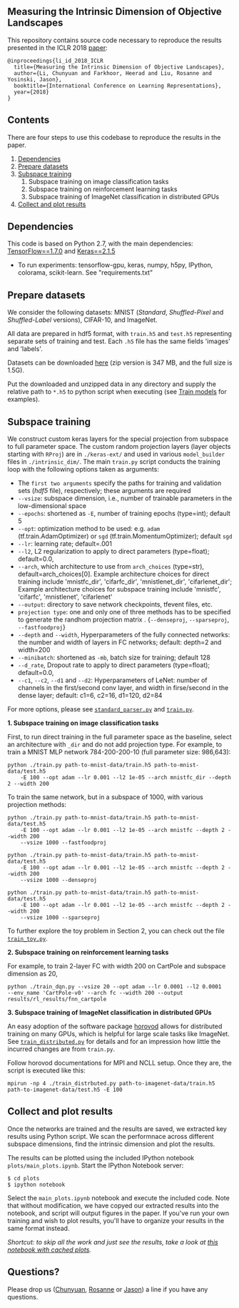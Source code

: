 ## Measuring the Intrinsic Dimension of Objective Landscapes


This repository contains source code necessary to reproduce the results presented in the ICLR 2018 [paper](https://openreview.net/pdf?id=ryup8-WCW):

```
@inproceedings{li_id_2018_ICLR
  title={Measuring the Intrinsic Dimension of Objective Landscapes},
  author={Li, Chunyuan and Farkhoor, Heerad and Liu, Rosanne and Yosinski, Jason},
  booktitle={International Conference on Learning Representations},
  year={2018}
}
```

## Contents
There are four steps to use this codebase to reproduce the results in the paper.

1. [Dependencies](#dependencies)
2. [Prepare datasets](#prepare-datasets)
3. [Subspace training](#subspace-training)
    1. Subspace training on image classification tasks
    2. Subspace training on reinforcement learning tasks
    3. Subspace training of ImageNet classification in distributed GPUs
4. [Collect and plot results](#collect-and-plot-results)


## Dependencies

This code is based on Python 2.7, with the main dependencies: [TensorFlow==1.7.0](https://www.tensorflow.org/) and [Keras==2.1.5](https://keras.io/)
 
 * To run experiments: tensorflow-gpu, keras, numpy, h5py, IPython, colorama, scikit-learn. See "requirements.txt"
 
## Prepare datasets

We consider the following datasets: MNIST (_Standard_, _Shuffled-Pixel_ and _Shuffled-Label_ versions), CIFAR-10, and ImageNet.

All data are prepared in hdf5 format, with `train.h5` and `test.h5` representing separate sets of training and test. Each `.h5` file has the same fields 'images' and 'labels'.

Datasets can be downloaded [here](https://drive.google.com/open?id=1Cjky0VL6hFGppPhw3w4S-U4Ns0DAKa5T) (zip version is 347 MB, and the full size is 1.5G).

Put the downloaded and unzipped data in any directory and supply the relative path to `*.h5` to python script when executing (see [Train models](#Train-models) for examples).

## Subspace training

We construct custom keras layers for the special projection from subspace to full parameter space. The custom random projection layers (layer objects starting with `RProj`) are in `./keras-ext/` and used in various `model_builder` files in `./intrinsic_dim/`. The main `train.py` script conducts the training loop with the following options taken as arguments:  

- The `first two arguments` specify the paths for training and validation sets (_hdf5_ file), respectively; these arguments are required
- `--vsize`: subspace dimension, i.e., number of trainable parameters in the low-dimensional space
- `--epochs`: shortened as `-E`, number of training epochs (type=int); default 5
- `--opt`: optimization method to be used: e.g. `adam` (tf.train.AdamOptimizer) or `sgd` (tf.train.MomentumOptimizer); default `sgd`
- `--lr`: learning rate; default=.001
- `--l2`, L2 regularization to apply to direct parameters (type=float); default=0.0,
- `--arch`, which architecture to use from `arch_choices` (type=str), default=arch_choices[0]. Example architecture choices for direct training include 'mnistfc_dir', 'cifarfc_dir', 'mnistlenet_dir', 'cifarlenet_dir'; Example architecture choices for subspace training include 'mnistfc', 'cifarfc', 'mnistlenet',  'cifarlenet'                   
- `--output`: directory to save network checkpoints, tfevent files, etc.
- `projection type`: one and only one of three methods has to be specified to generate the randhom projection matrix . {`--denseproj`, `--sparseproj`, `--fastfoodproj`}
- `--depth` and `--width`, Hyperparameters of the fully connected networks: the number and width of layers in FC networks; default: depth=2 and width=200
- `--minibatch`: shortened as `-mb`, batch size for training; default 128
- `--d_rate`, Dropout rate to apply to direct parameters (type=float); default=0.0,
- `--c1`, `--c2`, `--d1` and `--d2`: Hyperparameters of LeNet: number of channels in the first/second conv layer, and width in firse/second in the dense layer; default: c1=6, c2=16, d1=120, d2=84

For more options, please see [`standard_parser.py`](./intrinsic_dim/standard_parser.py) and [`train.py`](./intrinsic_dim/train.py).

**1. Subspace training on image classification tasks**

First, to run direct training in the full parameter space as the baseline, select an architecture with `_dir` and do not add projection type. For example, to train a MNIST MLP network 784-200-200-10 (full parameter size: 986,643):
```
python ./train.py path-to-mnist-data/train.h5 path-to-mnist-data/test.h5 
    -E 100 --opt adam --lr 0.001 --l2 1e-05 --arch mnistfc_dir --depth 2 --width 200
```

To train the same network, but in a subspace of 1000, with various projection methods:
```
python ./train.py path-to-mnist-data/train.h5 path-to-mnist-data/test.h5 
    -E 100 --opt adam --lr 0.001 --l2 1e-05 --arch mnistfc --depth 2 --width 200 
    --vsize 1000 --fastfoodproj

python ./train.py path-to-mnist-data/train.h5 path-to-mnist-data/test.h5 
    -E 100 --opt adam --lr 0.001 --l2 1e-05 --arch mnistfc --depth 2 --width 200 
    --vsize 1000 --denseproj

python ./train.py path-to-mnist-data/train.h5 path-to-mnist-data/test.h5 
    -E 100 --opt adam --lr 0.001 --l2 1e-05 --arch mnistfc --depth 2 --width 200 
    --vsize 1000 --sparseproj
```

To further explore the toy problem in Section 2, you can check out the file [`train_toy.py`](./intrinsic_dim/train_toy.py).


**2. Subspace training on reinforcement learning tasks**

For example, to train 2-layer FC with width 200 on CartPole and subspace dimension as 20,
```
python ./train_dqn.py --vsize 20 --opt adam --lr 0.0001 --l2 0.0001 
--env_name 'CartPole-v0' --arch fc --width 200 --output results/rl_results/fnn_cartpole
```


**3. Subspace training of ImageNet classification in distributed GPUs**

An easy adoption of the software package [horovod](https://github.com/uber/horovod) allows for distributed training on many GPUs, which is helpful for large scale tasks like ImageNet. See [`train_distributed.py`](./intrinsic_dim/train_distributed.py) for details and for an impression how little the incurred changes are from `train.py`.

Follow horovod documentations for MPI and NCLL setup. Once they are, the script is executed like this:
```
mpirun -np 4 ./train_distrbuted.py path-to-imagenet-data/train.h5 path-to-imagenet-data/test.h5 -E 100
```

## Collect and plot results

Once the networks are trained and the results are saved, we extracted key results using Python script. We scan the performnace across different subspace dimensions, find the intrinsic dimension and plot the results.

The results can be plotted using the included IPython notebook `plots/main_plots.ipynb`.
Start the IPython Notebook server:

```
$ cd plots
$ ipython notebook
```

Select the `main_plots.ipynb` notebook and execute the included
code. Note that without modification, we have copyed our extracted results into the notebook, and script will output figures in the paper. If you've run your own training and wish to plot results, you'll have to organize your results in the same format instead.

_Shortcut: to skip all the work and just see the results, take a look at [this notebook with cached plots](/intrinsic_dim/plots/main_plots.ipynb)._


## Questions?

Please drop us ([Chunyuan](http://chunyuan.li/), [Rosanne](rosanne@uber.com) or [Jason](http://yosinski.com/)) a line if you have any questions.

